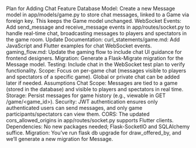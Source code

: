 Plan for Adding Chat Feature
Database Model: Create a new Message model in app/models/game.py to store chat messages, linked to a Game via foreign key. This keeps the Game model unchanged.
WebSocket Events: Add send_message and receive_message events in app/routes/socket.py to handle real-time chat, broadcasting messages to players and spectators in the game room.
Update Documentation:
curl_statements/game.md: Add JavaScript and Flutter examples for chat WebSocket events.
gaming_flow.md: Update the gaming flow to include chat UI guidance for frontend designers.
Migration: Generate a Flask-Migrate migration for the Message model.
Testing: Include chat in the WebSocket test plan to verify functionality.
Scope: Focus on per-game chat (messages visible to players and spectators of a specific game). Global or private chat can be added later if needed.
Assumptions
Chat Scope: Messages are tied to a game (stored in the database) and visible to players and spectators in real time.
Storage: Persist messages for game history (e.g., viewable in GET /game/<game_id>).
Security: JWT authentication ensures only authenticated users can send messages, and only game participants/spectators can view them.
CORS: The updated cors_allowed_origins in app/routes/socket.py supports Flutter clients.
Dependencies: No new packages needed; Flask-SocketIO and SQLAlchemy suffice.
Migration: You’ve run flask db upgrade for draw_offered_by, and we’ll generate a new migration for Message.